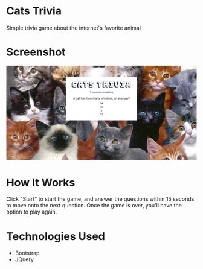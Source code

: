 # Cats Trivia
Simple trivia game about the internet's favorite animal

# Screenshot
![front page](assets/images/screenshot.PNG)

# How It Works
Click "Start" to start the game, and answer the questions within 15 seconds to move onto the next question. Once the game is over, you'll have the option to play again.

# Technologies Used
* Bootstrap
* JQuery